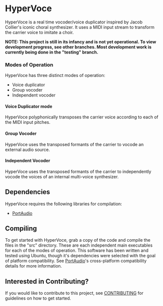 # HyperVoce
HyperVoce is a real time vocoder/voice duplicator inspired by Jacob Collier's iconic choral synthesizer. It uses a MIDI input stream to transform the carrier voice to imitate a choir.

<strong>NOTE: This project is still in its infancy and is not yet operational. To view development progress, see other branches. Most development work is currently being done in the "testing" branch.</strong>

### Modes of Operation
HyperVoce has three distinct modes of operation:
  - Voice duplicator
  - Group vocoder
  - Independent vocoder

#### Voice Duplicator mode
HyperVoce polyphonically transposes the carrier voice according to each of the MIDI input pitches.

#### Group Vocoder
HyperVoce uses the transposed formants of the carrier to vocode an external audio source.

#### Independent Vocoder
HyperVoce uses the transposed formants of the carrier to independently vocode the voices of an internal multi-voice synthesizer.

## Dependencies
HyperVoce requires the following libraries for compilation:
  - <a href="www.portaudio.com">PortAudio</a>

## Compiling
To get started with HyperVoce, grab a copy of the code and compile the files in the "src" directory. These are each independent main executables for each of the modes of operation. This software has been written and tested using Ubuntu, though it's dependencies were selected with the goal of platform compatibility. See <a href="www.portaudio.com">PortAudio</a>'s cross-platform compatibility details for more information.

## Interested in Contributing?
If you would like to contribute to this project, see <a href="https://github.com/wwilliamcook/HyperVoce/blob/master/CONTRIBUTING.md">CONTRIBUTING</a> for guidelines on how to get started.
